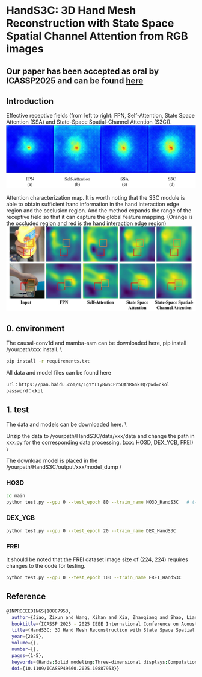 # HandS3C: 3D Hand Mesh Reconstruction with State Space Spatial Channel Attention from RGB images

## Our paper has been accepted as oral by ICASSP2025 and can be found [here](https://ieeexplore.ieee.org/document/10887953)


## Introduction
Effective receptive fields (from left to right: FPN, Self-Attention, State Space Attention (SSA) and State-Space Spatial-Channel Attention (S3C)).
![Effective receptive fields](https://github.com/JiaoZixun/HandS3C/blob/main/fig1.jpg "Effective receptive fields")



Attention characterization map. It is worth noting that the S3C module is able to obtain sufficient hand information in the hand interaction edge region and the occlusion region. And the method expands the range of the receptive field so that it can capture the global feature mapping. (Orange is the occluded region and red is the hand interaction edge region)
![Effective receptive fields](https://github.com/JiaoZixun/HandS3C/blob/main/fig6.jpg "Effective receptive fields")


## 0. environment
The causal-conv1d and mamba-ssm can be downloaded here, pip install /yourpath/xxx install.  \

``` bash
pip install -r requirements.txt
```
All data and model files can be found here 
``` bash
url：https://pan.baidu.com/s/1gYYI1y8wSCPr5QAhRGnksQ?pwd=ckol 
password：ckol 
```

## 1. test
The data and models can be downloaded here. \

Unzip the data to /yourpath/HandS3C/data/xxx/data and change the path in xxx.py for the corresponding data processing. (xxx: HO3D, DEX_YCB, FREI)  \

The download model is placed in the /yourpath/HandS3C/output/xxx/model_dump    \

### HO3D
``` bash
cd main
python test.py --gpu 0 --test_epoch 80 --train_name HO3D_HandS3C   # (--test_epoch Indicates the number of epochs, --train_name Indicates the name of the folder in output)
```
### DEX_YCB
``` bash
python test.py --gpu 0 --test_epoch 20 --train_name DEX_HandS3C
```
### FREI
It should be noted that the FREI dataset image size of (224, 224) requires changes to the code for testing.
``` bash
python test.py --gpu 0 --test_epoch 100 --train_name FREI_HandS3C
```


## Reference
``` bash
@INPROCEEDINGS{10887953,
  author={Jiao, Zixun and Wang, Xihan and Xia, Zhaoqiang and Shao, Lianhe and Gao, Quanli},
  booktitle={ICASSP 2025 - 2025 IEEE International Conference on Acoustics, Speech and Signal Processing (ICASSP)}, 
  title={HandS3C: 3D Hand Mesh Reconstruction with State Space Spatial Channel Attention from RGB images}, 
  year={2025},
  volume={},
  number={},
  pages={1-5},
  keywords={Hands;Solid modeling;Three-dimensional displays;Computational modeling;Computer architecture;Signal processing;Feature extraction;Computational efficiency;Speech processing;Image reconstruction;3D Hand Mesh Reconstruction;Deep Learning;Effective Receptive Field;Human-computer Interaction;State Space Model},
  doi={10.1109/ICASSP49660.2025.10887953}}
```
